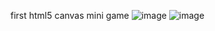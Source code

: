 first html5 canvas mini game
![image](https://user-images.githubusercontent.com/38589077/129018424-9726f5f8-f593-4639-b12c-64bb7bea2822.png)
![image](https://user-images.githubusercontent.com/38589077/129018501-2c9d68a1-179d-4a37-b71d-55049ae8eee2.png)



